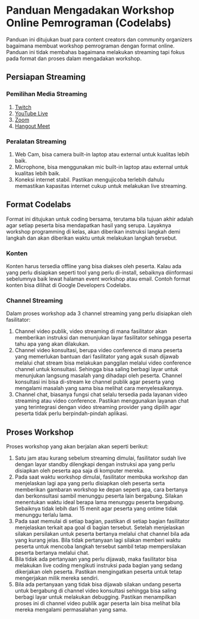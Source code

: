 # Panduan Mengadakan Workshop Online Pemrograman (Codelabs)
Panduan ini ditujukan buat para content creators dan community organizers bagaimana membuat workshop pemrograman dengan format online. Panduan ini tidak membahas bagaimana melakukan streaming tapi fokus pada format dan proses dalam mengadakan workshop.

## Persiapan Streaming
### Pemilihan Media Streaming
1. [Twitch](https://www.twitch.tv/)
2. [YouTube Live](https://www.youtube.com/)
4. [Zoom](https://zoom.us/)
5. [Hangout Meet](https://hangouts.google.com/)

### Peralatan Streaming
1. Web Cam, bisa camera built-in laptop atau external untuk kualitas lebih baik.
2. Microphone, bisa menggunakan mic built-in laptop atau external untuk kualitas lebih baik.
3. Koneksi internet stabil. Pastikan mengujicoba terlebih dahulu memastikan kapasitas internet cukup untuk melakukan live streaming.


## Format Codelabs
    
Format ini ditujukan untuk coding bersama, terutama bila tujuan akhir adalah agar setiap peserta bisa mendapatkan hasil yang serupa. Layaknya workshop programming di kelas, akan diberikan instruksi langkah demi langkah dan akan diberikan waktu untuk melakukan langkah tersebut.

### Konten
Konten harus tersedia offline yang bisa diakses oleh peserta. Kalau ada yang perlu disiapkan seperti tool yang perlu di-install, sebaiknya diinformasi sebelumnya baik lewat halaman event workshop atau email. Contoh format konten bisa dilihat di Google Developers Codelabs.

### Channel Streaming

Dalam proses workshop ada 3 channel streaming yang perlu disiapkan oleh fasilitator:
1. Channel video publik, video streaming di mana fasilitator akan memberikan instruksi dan menunjukan layar fasilitator sehingga peserta tahu apa yang akan dilakukan.
2. Channel video konsultasi, berupa video conference di mana peserta yang memerlukan bantuan dari fasilitator yang agak susah dijawab melalui chat stream bisa melakukan panggilan melalui video conference channel untuk konsultasi. Sehingga bisa saling berbagi layar untuk menunjukan langsung masalah yang dihadapi oleh peserta. Channel konsultasi ini bisa di-stream ke channel publik agar peserta yang mengalami masalah yang sama bisa melihat cara menyelesaikannya.
3. Channel chat, biasanya fungsi chat selalu tersedia pada layanan video streaming atau video conference. Pastikan menggunakan layanan chat yang terintegrasi dengan video streaming provider yang dipilih agar peserta tidak perlu berpindah-pindah aplikasi.

## Proses Workshop
Proses workshop yang akan berjalan akan seperti berikut:

1. Satu jam atau kurang sebelum streaming dimulai, fasilitator sudah live dengan layar standby dilengkapi dengan instruksi apa yang perlu disiapkan oleh peserta apa saja di komputer mereka.
2. Pada saat waktu workshop dimulai, fasilitator membuka workshop dan menjelaskan lagi apa yang perlu disiapkan oleh peserta serta memberikan gambaran workshop ke depan seperti apa, cara bertanya dan berkonsultasi sambil menunggu peserta lain bergabung. Silakan menentukan waktu ideal berapa lama menunggu peserta bergabung. Sebaiknya tidak lebih dari 15 menit agar peserta yang ontime tidak menunggu terlalu lama.
3. Pada saat memulai di setiap bagian, pastikan di setiap bagian fasilitator menjelaskan terkait apa goal di bagian tersebut. Setelah menjelaskan silakan persilakan untuk peserta bertanya melalui chat channel bila ada yang kurang jelas. Bila tidak pertanyaan lagi silakan memberi waktu peserta untuk mencoba langkah tersebut sambil tetap mempersilakan peserta bertanya melalui chat.
4. Bila tidak ada pertanyaan yang perlu dijawab, maka fasilitator bisa melakukan live coding mengikuti instruksi pada bagian yang sedang dikerjakan oleh peserta. Pastikan mengingatkan peserta untuk tetap mengerjakan milik mereka sendiri.
5. Bila ada pertanyaan yang tidak bisa dijawab silakan undang peserta untuk bergabung di channel video konsultasi sehingga bisa saling berbagi layar untuk melakukan debugging. Pastikan menampilkan proses ini di channel video publik agar peserta lain bisa melihat bila mereka mengalami permasalahan yang sama.
